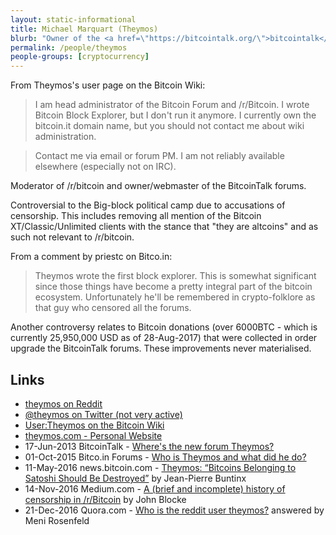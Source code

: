 ```yaml
---
layout: static-informational
title: Michael Marquart (Theymos)
blurb: "Owner of the <a href=\"https://bitcointalk.org/\">bitcointalk</a> web forum, Controversial moderator of the <a href=\"https://www.reddit.com/r/Bitcoin/\">/r/bitcoin</a> subreddit due to accusations of heavy-handed moderation and censorship of the online communities he controls"
permalink: /people/theymos
people-groups: [cryptocurrency]
---
```


From Theymos's user page on the Bitcoin Wiki:

> I am head administrator of the Bitcoin Forum and /r/Bitcoin. I wrote Bitcoin Block Explorer, but I don't run it anymore. I currently own the bitcoin.it domain name, but you should not contact me about wiki administration.

> Contact me via email or forum PM. I am not reliably available elsewhere (especially not on IRC).

Moderator of /r/bitcoin and owner/webmaster of the BitcoinTalk forums.

Controversial to the Big-block political camp due to accusations of censorship. This includes removing all mention of the Bitcoin XT/Classic/Unlimited clients with the stance that "they are altcoins" and as such not relevant to /r/bitcoin.

From a comment by priestc on Bitco.in:

> Theymos wrote the first block explorer. This is somewhat significant since those things have become a pretty integral part of the bitcoin ecosystem. Unfortunately he'll be remembered in crypto-folklore as that guy who censored all the forums.

Another controversy relates to Bitcoin donations (over 6000BTC - which is currently 25,950,000 USD as of 28-Aug-2017) that were collected in order upgrade the BitcoinTalk forums. These improvements never materialised.

## Links

* [theymos on Reddit](https://www.reddit.com/user/theymos/)
* [@theymos on Twitter (not very active)](https://twitter.com/theymos)
* [User:Theymos on the Bitcoin Wiki](https://en.bitcoin.it/wiki/User:Theymos)
* [theymos.com - Personal Website](http://theymos.com/)
* 17-Jun-2013 BitcoinTalk - [Where's the new forum Theymos?](https://bitcointalk.org/index.php?topic=236325.0)
* 01-Oct-2015 Bitco.in Forums - [Who is Theymos and what did he do?](https://bitco.in/forum/threads/who-is-theymos-and-what-did-he-do.87/)
* 11-May-2016 news.bitcoin.com - [Theymos: “Bitcoins Belonging to Satoshi Should Be Destroyed”](https://news.bitcoin.com/theymos-bitcoins-satoshi-destroyed/) by Jean-Pierre Buntinx
* 14-Nov-2016 Medium.com - [A (brief and incomplete) history of censorship in /r/Bitcoin](censorship-in-r-bitcoin) by John Blocke
* 21-Dec-2016 Quora.com - [Who is the reddit user theymos?](https://www.quora.com/Who-is-the-reddit-user-theymos) answered by Meni Rosenfeld

